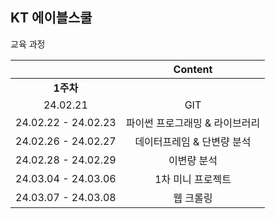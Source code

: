 ## KT 에이블스쿨

교육 과정

||Content|
|:---:|:---:|
|**1주차**|
|24.02.21|GIT|
|24.02.22 - 24.02.23|파이썬 프로그래밍 & 라이브러리|
|24.02.26 - 24.02.27|데이터프레임 & 단변량 분석|
|24.02.28 - 24.02.29|이변량 분석|
|24.03.04 - 24.03.06|1차 미니 프로젝트|
|24.03.07 - 24.03.08|웹 크롤링|

